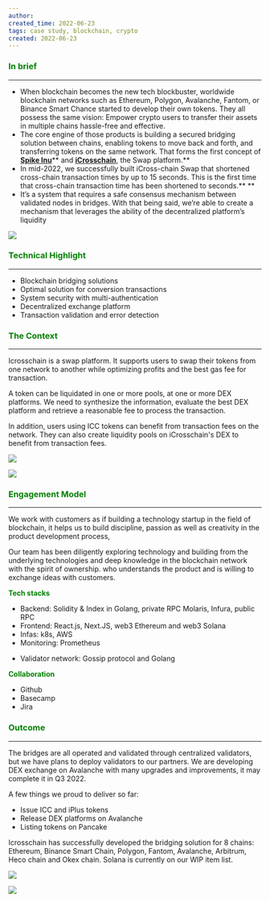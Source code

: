 ```yaml
---
author: 
created_time: 2022-06-23
tags: case study, blockchain, crypto
created: 2022-06-23
---
```


### <span style='color:green'>In brief</span>

---

* When blockchain becomes the new tech blockbuster, worldwide blockchain networks such as Ethereum, Polygon, Avalanche, Fantom, or Binance Smart Chance started to develop their own tokens. They all possess the same vision: Empower crypto users to transfer their assets in multiple chains hassle-free and effective.
* The core engine of those products is building a secured bridging solution between chains, enabling tokens to move back and forth, and transferring tokens on the same network. That forms the first concept of **[Spike Inu](https://spikeinu.io/)**** and ****[iCrosschain](https://icrosschain.io/)****, the Swap platform.**
* In mid-2022, we successfully built iCross-chain Swap that shortened cross-chain transaction times by up to 15 seconds. This is the first time that cross-chain transaction time has been shortened to seconds.** **
* It’s a system that requires a safe consensus mechanism between validated nodes in bridges. With that being said, we’re able to create a mechanism that leverages the ability of the decentralized platform’s liquidity

![](https://s3.us-west-2.amazonaws.com/secure.notion-static.com/808b09e5-cd77-47fe-ba99-f7c03dbb7175/Screen_Shot_2022-06-21_at_09.57.36.png?X-Amz-Algorithm=AWS4-HMAC-SHA256&X-Amz-Content-Sha256=UNSIGNED-PAYLOAD&X-Amz-Credential=AKIAT73L2G45EIPT3X45%2F20231031%2Fus-west-2%2Fs3%2Faws4_request&X-Amz-Date=20231031T202220Z&X-Amz-Expires=3600&X-Amz-Signature=caa5c94c681f98f6c1c36233490dd01c31b4d5b7bdd60782b4180618fecc660c&X-Amz-SignedHeaders=host&x-id=GetObject)


### <span style='color:green'>Technical Highlight</span>

---

* Blockchain bridging solutions
* Optimal solution for conversion transactions
* System security with multi-authentication
* Decentralized exchange platform
* Transaction validation and error detection

### <span style='color:green'>The Context</span>

---

Icrosschain is a swap platform. It supports users to swap their tokens from one network to another while optimizing profits and the best gas fee for transaction.

A token can be liquidated in one or more pools, at one or more DEX platforms. We need to synthesize the information, evaluate the best DEX platform and retrieve a reasonable fee to process the transaction.

In addition, users using ICC tokens can benefit from transaction fees on the network. They can also create liquidity pools on iCrosschain's DEX to benefit from transaction fees.

<!-- column_list 8d6fe9e1-2003-4103-8b8b-4e43742f4890 -->

<!-- column 8694a9b3-2c97-458f-835e-0964ed0ac6b0 -->

![](https://s3.us-west-2.amazonaws.com/secure.notion-static.com/9cb28cd6-4683-4188-ae72-0dcf4a2e7df9/spike-1.png?X-Amz-Algorithm=AWS4-HMAC-SHA256&X-Amz-Content-Sha256=UNSIGNED-PAYLOAD&X-Amz-Credential=AKIAT73L2G45EIPT3X45%2F20231031%2Fus-west-2%2Fs3%2Faws4_request&X-Amz-Date=20231031T202221Z&X-Amz-Expires=3600&X-Amz-Signature=8ff5777d886ae24cff5b7f213fb22a6485af9b639a8b11e309e23c81490c892a&X-Amz-SignedHeaders=host&x-id=GetObject)

<!-- column 03d4ca7d-5175-4662-8c8a-50d001ffb4d0 -->

![](https://s3.us-west-2.amazonaws.com/secure.notion-static.com/58ee87af-c55b-4fc7-832b-78acc65c7acc/spike-2.png?X-Amz-Algorithm=AWS4-HMAC-SHA256&X-Amz-Content-Sha256=UNSIGNED-PAYLOAD&X-Amz-Credential=AKIAT73L2G45EIPT3X45%2F20231031%2Fus-west-2%2Fs3%2Faws4_request&X-Amz-Date=20231031T202222Z&X-Amz-Expires=3600&X-Amz-Signature=79dcca857adac740c3cbfc1d8749ae49794070a2b2491844955237554b61c43b&X-Amz-SignedHeaders=host&x-id=GetObject)


### <span style='color:green'>Engagement Model</span>

---

We work with customers as if building a technology startup in the field of blockchain, it helps us to build discipline, passion as well as creativity in the product development process,

Our team has been diligently exploring technology and building from the underlying technologies and deep knowledge in the blockchain network with the spirit of ownership. who understands the product and is willing to exchange ideas with customers.


<!-- column_list 3b7e944e-b781-44e7-b94c-81100d912e11 -->

<!-- column 4ae33924-f2db-46a0-814b-22aa3461bbc9 -->

<span style='color:green'>**Tech stacks**</span>

* Backend: Solidity & Index in Golang, private RPC Molaris, Infura, public RPC
* Frontend: React.js, Next.JS, web3 Ethereum and web3 Solana
* Infas: k8s, AWS
* Monitoring: Prometheus

<!-- column f22c4ade-2ef4-4014-9e4e-c9e23a34cb7b -->

* Validator network: Gossip protocol and Golang

<span style='color:green'>**Collaboration**</span>

* Github
* Basecamp
* Jira

### <span style='color:green'>Outcome</span>

---

The bridges are all operated and validated through centralized validators, but we have plans to deploy validators to our partners. We are developing DEX exchange on Avalanche with many upgrades and improvements, it may complete it in Q3 2022.

A few things we proud to deliver so far:

* Issue ICC and iPlus tokens
* Release DEX platforms on Avalanche
* Listing tokens on Pancake

Icrosschain has successfully developed the bridging solution for 8 chains: Ethereum, Binance Smart Chain, Polygon, Fantom, Avalanche, Arbitrum, Heco chain and Okex chain. Solana is currently on our WIP item list.

<!-- column_list 5c2dadc1-f07a-40ee-ace4-ced7223ddd93 -->

<!-- column 35922750-523f-42bf-96a3-7eefdcc07a32 -->

![](https://s3.us-west-2.amazonaws.com/secure.notion-static.com/662f267e-f906-40ef-8b0b-229eba1876ef/Screen_Shot_2022-06-21_at_10.07.25.png?X-Amz-Algorithm=AWS4-HMAC-SHA256&X-Amz-Content-Sha256=UNSIGNED-PAYLOAD&X-Amz-Credential=AKIAT73L2G45EIPT3X45%2F20231031%2Fus-west-2%2Fs3%2Faws4_request&X-Amz-Date=20231031T202224Z&X-Amz-Expires=3600&X-Amz-Signature=cf3b784486e0981ea78a68c633f92cf3f24f50786cab5ff65d00ba1a6aa6b3fb&X-Amz-SignedHeaders=host&x-id=GetObject)

<!-- column f7228945-a285-4147-88d7-75b08dff9238 -->

![](https://s3.us-west-2.amazonaws.com/secure.notion-static.com/f9ade4d5-d41d-4d16-a3a8-ec8c9fba05f5/spike-3.png?X-Amz-Algorithm=AWS4-HMAC-SHA256&X-Amz-Content-Sha256=UNSIGNED-PAYLOAD&X-Amz-Credential=AKIAT73L2G45EIPT3X45%2F20231031%2Fus-west-2%2Fs3%2Faws4_request&X-Amz-Date=20231031T202225Z&X-Amz-Expires=3600&X-Amz-Signature=384fd930af84255380d72b415a7952476d194847854885d9079b959ced81257c&X-Amz-SignedHeaders=host&x-id=GetObject)


